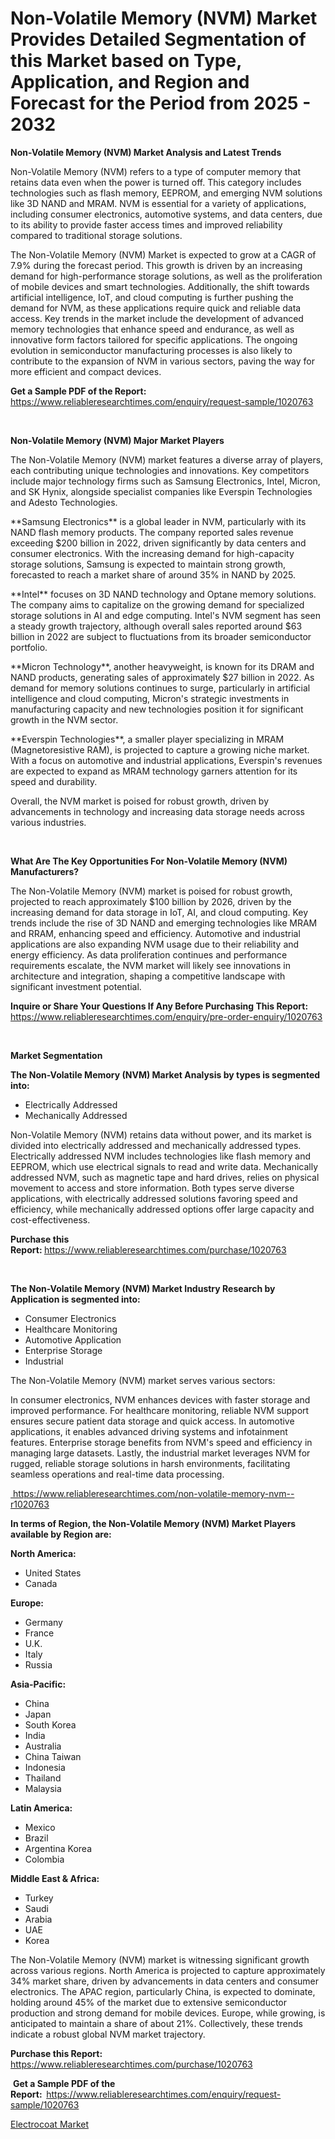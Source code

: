 <p><h1>Non-Volatile Memory (NVM) Market Provides Detailed Segmentation of this Market based on Type, Application, and Region and Forecast for the Period from 2025 - 2032</h1></p><p><strong>Non-Volatile Memory (NVM) Market Analysis and Latest Trends</strong></p>
<p><p>Non-Volatile Memory (NVM) refers to a type of computer memory that retains data even when the power is turned off. This category includes technologies such as flash memory, EEPROM, and emerging NVM solutions like 3D NAND and MRAM. NVM is essential for a variety of applications, including consumer electronics, automotive systems, and data centers, due to its ability to provide faster access times and improved reliability compared to traditional storage solutions.</p><p>The Non-Volatile Memory (NVM) Market is expected to grow at a CAGR of 7.9% during the forecast period. This growth is driven by an increasing demand for high-performance storage solutions, as well as the proliferation of mobile devices and smart technologies. Additionally, the shift towards artificial intelligence, IoT, and cloud computing is further pushing the demand for NVM, as these applications require quick and reliable data access. Key trends in the market include the development of advanced memory technologies that enhance speed and endurance, as well as innovative form factors tailored for specific applications. The ongoing evolution in semiconductor manufacturing processes is also likely to contribute to the expansion of NVM in various sectors, paving the way for more efficient and compact devices.</p></p>
<p><strong>Get a Sample PDF of the Report:&nbsp;</strong> <a href="https://www.reliableresearchtimes.com/enquiry/request-sample/1020763?utm_campaign=2273&utm_medium=2&utm_source=Github&utm_content=ia&utm_term=21032025&utm_id=non-volatile-memory-nvm">https://www.reliableresearchtimes.com/enquiry/request-sample/1020763</a></p>
<p>&nbsp;</p>
<p><strong>Non-Volatile Memory (NVM) Major Market Players</strong></p>
<p><p>The Non-Volatile Memory (NVM) market features a diverse array of players, each contributing unique technologies and innovations. Key competitors include major technology firms such as Samsung Electronics, Intel, Micron, and SK Hynix, alongside specialist companies like Everspin Technologies and Adesto Technologies.</p><p>**Samsung Electronics** is a global leader in NVM, particularly with its NAND flash memory products. The company reported sales revenue exceeding $200 billion in 2022, driven significantly by data centers and consumer electronics. With the increasing demand for high-capacity storage solutions, Samsung is expected to maintain strong growth, forecasted to reach a market share of around 35% in NAND by 2025.</p><p>**Intel** focuses on 3D NAND technology and Optane memory solutions. The company aims to capitalize on the growing demand for specialized storage solutions in AI and edge computing. Intel's NVM segment has seen a steady growth trajectory, although overall sales reported around $63 billion in 2022 are subject to fluctuations from its broader semiconductor portfolio.</p><p>**Micron Technology**, another heavyweight, is known for its DRAM and NAND products, generating sales of approximately $27 billion in 2022. As demand for memory solutions continues to surge, particularly in artificial intelligence and cloud computing, Micron's strategic investments in manufacturing capacity and new technologies position it for significant growth in the NVM sector.</p><p>**Everspin Technologies**, a smaller player specializing in MRAM (Magnetoresistive RAM), is projected to capture a growing niche market. With a focus on automotive and industrial applications, Everspin's revenues are expected to expand as MRAM technology garners attention for its speed and durability.</p><p>Overall, the NVM market is poised for robust growth, driven by advancements in technology and increasing data storage needs across various industries.</p></p>
<p>&nbsp;</p>
<p><strong>What Are The Key Opportunities For Non-Volatile Memory (NVM) Manufacturers?</strong></p>
<p><p>The Non-Volatile Memory (NVM) market is poised for robust growth, projected to reach approximately $100 billion by 2026, driven by the increasing demand for data storage in IoT, AI, and cloud computing. Key trends include the rise of 3D NAND and emerging technologies like MRAM and RRAM, enhancing speed and efficiency. Automotive and industrial applications are also expanding NVM usage due to their reliability and energy efficiency. As data proliferation continues and performance requirements escalate, the NVM market will likely see innovations in architecture and integration, shaping a competitive landscape with significant investment potential.</p></p>
<p><strong>Inquire or Share Your Questions If Any Before Purchasing This Report:</strong> <a href="https://www.reliableresearchtimes.com/enquiry/pre-order-enquiry/1020763?utm_campaign=2273&utm_medium=2&utm_source=Github&utm_content=ia&utm_term=21032025&utm_id=non-volatile-memory-nvm">https://www.reliableresearchtimes.com/enquiry/pre-order-enquiry/1020763</a></p>
<p>&nbsp;</p>
<p><strong>Market Segmentation</strong></p>
<p><strong>The Non-Volatile Memory (NVM) Market Analysis by types is segmented into:</strong></p>
<p><ul><li>Electrically Addressed</li><li>Mechanically Addressed</li></ul></p>
<p><p>Non-Volatile Memory (NVM) retains data without power, and its market is divided into electrically addressed and mechanically addressed types. Electrically addressed NVM includes technologies like flash memory and EEPROM, which use electrical signals to read and write data. Mechanically addressed NVM, such as magnetic tape and hard drives, relies on physical movement to access and store information. Both types serve diverse applications, with electrically addressed solutions favoring speed and efficiency, while mechanically addressed options offer large capacity and cost-effectiveness.</p></p>
<p><strong>Purchase this Report:&nbsp;</strong><a href="https://www.reliableresearchtimes.com/purchase/1020763?utm_campaign=2273&utm_medium=2&utm_source=Github&utm_content=ia&utm_term=21032025&utm_id=non-volatile-memory-nvm">https://www.reliableresearchtimes.com/purchase/1020763</a></p>
<p>&nbsp;</p>
<p><strong>The Non-Volatile Memory (NVM) Market Industry Research by Application is segmented into:</strong></p>
<p><ul><li>Consumer Electronics</li><li>Healthcare Monitoring</li><li>Automotive Application</li><li>Enterprise Storage</li><li>Industrial</li></ul></p>
<p><p>The Non-Volatile Memory (NVM) market serves various sectors: </p><p>In consumer electronics, NVM enhances devices with faster storage and improved performance. For healthcare monitoring, reliable NVM support ensures secure patient data storage and quick access. In automotive applications, it enables advanced driving systems and infotainment features. Enterprise storage benefits from NVM's speed and efficiency in managing large datasets. Lastly, the industrial market leverages NVM for rugged, reliable storage solutions in harsh environments, facilitating seamless operations and real-time data processing.</p></p>
<p><a href="https://www.reliableresearchtimes.com/non-volatile-memory-nvm--r1020763?utm_campaign=2273&utm_medium=2&utm_source=Github&utm_content=ia&utm_term=21032025&utm_id=non-volatile-memory-nvm">&nbsp;https://www.reliableresearchtimes.com/non-volatile-memory-nvm--r1020763</a></p>
<p><strong>In terms of Region, the Non-Volatile Memory (NVM) Market Players available by Region are:</strong></p>
<p>
    <p> <strong> North America: </strong>
        <ul>
            <li>United States</li>
            <li>Canada</li>
        </ul>
        </p> 
    <p> <strong> Europe: </strong>
        <ul>
            <li>Germany</li>
            <li>France</li>
            <li>U.K.</li>
            <li>Italy</li>
            <li>Russia</li>
        </ul>
        </p> 
    <p> <strong> Asia-Pacific: </strong>
        <ul>
            <li>China</li>
            <li>Japan</li>
            <li>South Korea</li>
            <li>India</li>
            <li>Australia</li>
            <li>China Taiwan</li>
            <li>Indonesia</li>
            <li>Thailand</li>
            <li>Malaysia</li>
        </ul>
        </p> 
    <p> <strong> Latin America: </strong>
        <ul>
            <li>Mexico</li>
            <li>Brazil</li>
            <li>Argentina Korea</li>
            <li>Colombia</li>
        </ul>
        </p> 
    <p> <strong> Middle East & Africa: </strong>
        <ul>
            <li>Turkey</li>
            <li>Saudi</li>
            <li>Arabia</li>
            <li>UAE</li>
            <li>Korea</li>
        </ul>
    </p>
    </p>
<p><p>The Non-Volatile Memory (NVM) market is witnessing significant growth across various regions. North America is projected to capture approximately 34% market share, driven by advancements in data centers and consumer electronics. The APAC region, particularly China, is expected to dominate, holding around 45% of the market due to extensive semiconductor production and strong demand for mobile devices. Europe, while growing, is anticipated to maintain a share of about 21%. Collectively, these trends indicate a robust global NVM market trajectory.</p></p>
<p><strong>Purchase this Report: </strong><a href="https://www.reliableresearchtimes.com/purchase/1020763?utm_campaign=2273&utm_medium=2&utm_source=Github&utm_content=ia&utm_term=21032025&utm_id=non-volatile-memory-nvm">https://www.reliableresearchtimes.com/purchase/1020763</a></p>
<p>&nbsp;<strong>Get a Sample PDF of the Report:&nbsp;&nbsp;</strong><a href="https://www.reliableresearchtimes.com/enquiry/request-sample/1020763?utm_campaign=2273&utm_medium=2&utm_source=Github&utm_content=ia&utm_term=21032025&utm_id=non-volatile-memory-nvm">https://www.reliableresearchtimes.com/enquiry/request-sample/1020763</a></p>
<p><strong></strong></p>
<p><p><a href="https://github.com/tambraunrue691969/Market-Research-Report-List-1/blob/main/electrocoat-market.md?utm_campaign=2273&utm_medium=2&utm_source=Github&utm_content=ia&utm_term=21032025&utm_id=non-volatile-memory-nvm">Electrocoat Market</a></p></p>